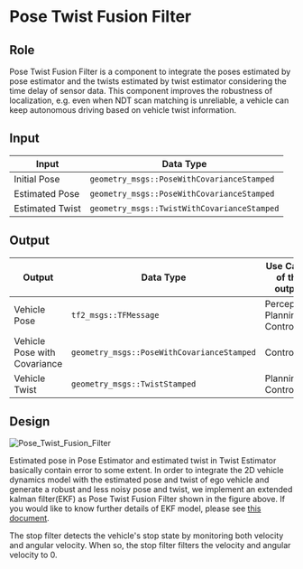 # Pose Twist Fusion Filter

## Role

Pose Twist Fusion Filter is a component to integrate the poses estimated by pose estimator and the twists estimated by twist estimator considering the time delay of sensor data. This component improves the robustness of localization, e.g. even when NDT scan matching is unreliable, a vehicle can keep autonomous driving based on vehicle twist information.

## Input

| Input           | Data Type                                   |
| --------------- | ------------------------------------------- |
| Initial Pose    | `geometry_msgs::PoseWithCovarianceStamped`  |
| Estimated Pose  | `geometry_msgs::PoseWithCovarianceStamped`  |
| Estimated Twist | `geometry_msgs::TwistWithCovarianceStamped` |

## Output

| Output                       | Data Type                                  | Use Cases of the output       |
| ---------------------------- | ------------------------------------------ | ----------------------------- |
| Vehicle Pose                 | `tf2_msgs::TFMessage`                      | Perception, Planning, Control |
| Vehicle Pose with Covariance | `geometry_msgs::PoseWithCovarianceStamped` | Control                       |
| Vehicle Twist                | `geometry_msgs::TwistStamped`              | Planning, Control             |

## Design

![Pose_Twist_Fusion_Filter](image/PoseTwistFusionFilter.drawio.svg)

Estimated pose in Pose Estimator and estimated twist in Twist Estimator basically contain error to some extent.
In order to integrate the 2D vehicle dynamics model with the estimated pose and twist of ego vehicle and generate a robust and less noisy pose and twist, we implement an extended kalman filter(EKF) as Pose Twist Fusion Filter shown in the figure above.
If you would like to know further details of EKF model, please see [this document](/src/localization/pose_twist_fusion_filter/ekf_localizer/README.md).

The stop filter detects the vehicle's stop state by monitoring both velocity and angular velocity.
When so, the stop filter filters the velocity and angular velocity to 0.
